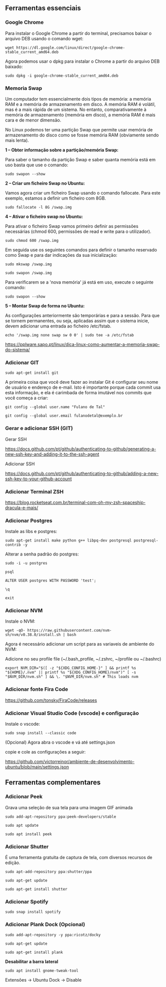 ## Ferramentas essenciais

### Google Chrome

Para instalar o Google Chrome a partir do terminal, precisamos baixar o arquivo DEB usando o comando wget:

`wget https://dl.google.com/linux/direct/google-chrome-stable_current_amd64.deb`

Agora podemos usar o dpkg para instalar o Chrome a partir do arquivo DEB baixado:

`sudo dpkg -i google-chrome-stable_current_amd64.deb`

### Memoria Swap

Um computador tem essencialmente dois tipos de memória: a memória RAM e a memória de armazenamento em disco. A memória RAM é volátil, mas é a mais rápida de um sistema. No entanto, comparativamente à memória de armazenamento (memória em disco), a memória RAM é mais cara e de menor dimensão.

No Linux podemos ter uma partição Swap que permite usar memória de armazenamento do disco como se fosse memória RAM (obviamente sendo mais lenta). 

**1 – Obter informação sobre a partição/memória Swap:**

Para saber o tamanho da partição Swap e saber quanta memória está em uso basta que use o comando:

`sudo swapon --show`

**2 – Criar um ficheiro Swap no Ubuntu:**

Vamos agora criar um ficheiro Swap usando o comando fallocate. Para este exemplo, estamos a definir um ficheiro com 8GB.

`sudo fallocate -l 8G /swap.img`

**4 – Ativar o ficheiro swap no Ubuntu:**

Para ativar o ficheiro Swap vamos primeiro definir as permissões necessárias (chmod 600, permissões de read e write para o utilizador). 

`sudo chmod 600 /swap.img`

Em seguida use os seguintes comandos para definir o tamanho reservado como Swap e para dar indicações da sua inicialização:

`sudo mkswap /swap.img`

`sudo swapon /swap.img`

Para verificarem se a 'nova memória' já está em uso, execute o seguinte comando:

`sudo swapon --show`

**5 – Montar Swap de forma no Ubuntu:**

As configurações anteriormente são temporárias e para a sessão. Para que se tornem permanentes, ou seja, aplicadas assim que o sistema inicie, devem adicionar uma entrada ao ficheiro /etc/fstab.

`echo '/swap.img none swap sw 0 0' | sudo tee -a /etc/fstab`

https://pplware.sapo.pt/linux/dica-linux-como-aumentar-a-memoria-swap-do-sistema/

### Adicionar GIT

`sudo apt-get install git`

A primeira coisa que você deve fazer ao instalar Git é configurar seu nome de usuário e endereço de e-mail. Isto é importante porque cada commit usa esta informação, e ela é carimbada de forma imutável nos commits que você começa a criar:

`git config --global user.name "Fulano de Tal"`

`git config --global user.email fulanodetal@exemplo.br`

### Gerar e adicionar SSH (GIT)

Gerar SSH

https://docs.github.com/pt/github/authenticating-to-github/generating-a-new-ssh-key-and-adding-it-to-the-ssh-agent

Adicionar SSH

https://docs.github.com/pt/github/authenticating-to-github/adding-a-new-ssh-key-to-your-github-account

### Adicionar Terminal ZSH

https://blog.rocketseat.com.br/terminal-com-oh-my-zsh-spaceship-dracula-e-mais/

### Adicionar Postgres

Instale as libs e postgres:

`sudo apt-get install make python g++ libpq-dev postgresql postgresql-contrib -y`

Alterar a senha padrão do postgres:

`sudo -i -u postgres`

`psql`

`ALTER USER postgres WITH PASSWORD 'test';`

`\q`

`exit`

### Adicionar NVM

Instale o NVM:

`wget -qO- https://raw.githubusercontent.com/nvm-sh/nvm/v0.38.0/install.sh | bash`

Agora é necessário adicionar um script para as variaveis de ambiente do NVM:

Adicione no seu profile file (~/.bash_profile, ~/.zshrc, ~/profile ou ~/.bashrc)

`export NVM_DIR="$([ -z "${XDG_CONFIG_HOME-}" ] && printf %s "${HOME}/.nvm" || printf %s "${XDG_CONFIG_HOME}/nvm")"
[ -s "$NVM_DIR/nvm.sh" ] && \. "$NVM_DIR/nvm.sh" # This loads nvm`

### Adicionar fonte Fira Code

https://github.com/tonsky/FiraCode/releases

### Adicionar Visual Studio Code (vscode) e configuração

Instale o vscode:

`sudo snap install --classic code`

(Opcional)
Agora abra o vscode e vá até settings.json

copie e cole as configurações a seguir:

https://github.com/victorreinor/ambiente-de-desenvolvimento-ubuntu/blob/main/settings.json

## Ferramentas complementares

### Adicionar Peek

Grava uma seleção de sua tela para uma imagem GIF animada

`sudo add-apt-repository ppa:peek-developers/stable`

`sudo apt update`

`sudo apt install peek`

### Adicionar Shutter

É uma ferramenta gratuita de captura de tela, com diversos recursos de edição.

`sudo apt-add-repository ppa:shutter/ppa`

`sudo apt-get update`

`sudo apt-get install shutter`

### Adicionar Spotify

`sudo snap install spotify`

### Adicionar Plank Dock (Opcional)

`sudo add-apt-repository -y ppa:ricotz/docky`

`sudo apt-get update`

`sudo apt-get install plank`

**Desabilitar a barra lateral**

`sudo apt install gnome-tweak-tool`

Extensões -> Ubuntu Dock -> Disable